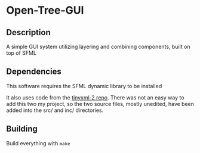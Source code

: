 # Open-Tree-GUI

## Description

A simple GUI system utilizing layering and combining components, built on top of SFML

## Dependencies

This software requires the SFML dynamic library to be installed

It also uses code from the [tinyxml-2 repo](https://github.com/leethomason/tinyxml2/blob/master/tinyxml2.h). There was not an easy way to add this two my project, so the two source files, mostly unedited, have been added into the src/ and inc/ directories.

## Building

Build everything with `make`
